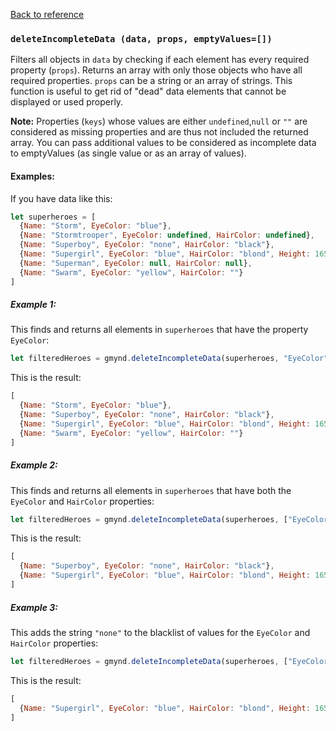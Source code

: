 [Back to reference](../README.md)

### `deleteIncompleteData (data, props, emptyValues=[])`

Filters all objects in `data` by checking if each element has every required property (`props`). Returns an array with
only those objects who have all required properties. `props` can be a string or an array of strings. This function is
useful to get rid of "dead" data elements that cannot be displayed or used properly.

**Note:** Properties (`keys`) whose values are either `undefined`,`null` or `""` are considered as missing properties
and are thus not included the returned array. You can pass additional values to be considered as incomplete data to
emptyValues (as single value or as an array of values).

#### Examples:

If you have data like this:

```javascript
let superheroes = [
  {Name: "Storm", EyeColor: "blue"},
  {Name: "Stormtrooper", EyeColor: undefined, HairColor: undefined},
  {Name: "Superboy", EyeColor: "none", HairColor: "black"},
  {Name: "Supergirl", EyeColor: "blue", HairColor: "blond", Height: 165, Weight: 54},
  {Name: "Superman", EyeColor: null, HairColor: null},
  {Name: "Swarm", EyeColor: "yellow", HairColor: ""}
]
```

##### Example 1:

This finds and returns all elements in `superheroes` that have the property `EyeColor`:

```javascript
let filteredHeroes = gmynd.deleteIncompleteData(superheroes, "EyeColor");
```

This is the result:

```javascript
[
  {Name: "Storm", EyeColor: "blue"},
  {Name: "Superboy", EyeColor: "none", HairColor: "black"},
  {Name: "Supergirl", EyeColor: "blue", HairColor: "blond", Height: 165, Weight: 54},
  {Name: "Swarm", EyeColor: "yellow", HairColor: ""}
]
```

##### Example 2:

This finds and returns all elements in `superheroes` that have both the `EyeColor` and `HairColor` properties:

```javascript
let filteredHeroes = gmynd.deleteIncompleteData(superheroes, ["EyeColor", "HairColor"]);
```

This is the result:

```javascript
[
  {Name: "Superboy", EyeColor: "none", HairColor: "black"},
  {Name: "Supergirl", EyeColor: "blue", HairColor: "blond", Height: 165, Weight: 54}
]
```

##### Example 3:

This adds the string `"none"` to the blacklist of values for the `EyeColor` and `HairColor` properties:

```javascript
let filteredHeroes = gmynd.deleteIncompleteData(superheroes, ["EyeColor", "HairColor"], "none");
```

This is the result:

```javascript
[
  {Name: "Supergirl", EyeColor: "blue", HairColor: "blond", Height: 165, Weight: 54}
]
```